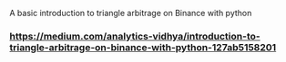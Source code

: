 A basic introduction to triangle arbitrage on Binance with python



### https://medium.com/analytics-vidhya/introduction-to-triangle-arbitrage-on-binance-with-python-127ab5158201
